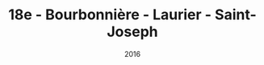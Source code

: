---
title: 18e - Bourbonnière - Laurier - Saint-Joseph
date: '2016'
type: ruelle_verte
district: rosemont
position: { lng: -73.56631238534543, lat: 45.555065602574786 }
---